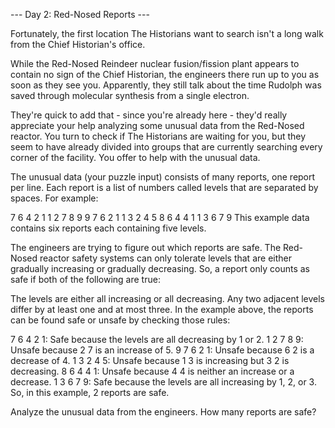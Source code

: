 --- Day 2: Red-Nosed Reports ---

Fortunately, the first location The Historians want to search isn't a long walk
from the Chief Historian's office.

While the Red-Nosed Reindeer nuclear fusion/fission plant appears to contain no
sign of the Chief Historian, the engineers there run up to you as soon as they
see you. Apparently, they still talk about the time Rudolph was saved through
molecular synthesis from a single electron.

They're quick to add that - since you're already here - they'd really appreciate
your help analyzing some unusual data from the Red-Nosed reactor. You turn to
check if The Historians are waiting for you, but they seem to have already
divided into groups that are currently searching every corner of the facility.
You offer to help with the unusual data.

The unusual data (your puzzle input) consists of many reports, one report per
line. Each report is a list of numbers called levels that are separated by
spaces. For example:

7 6 4 2 1 1 2 7 8 9 9 7 6 2 1 1 3 2 4 5 8 6 4 4 1 1 3 6 7 9 This example data
contains six reports each containing five levels.

The engineers are trying to figure out which reports are safe. The Red-Nosed
reactor safety systems can only tolerate levels that are either gradually
increasing or gradually decreasing. So, a report only counts as safe if both of
the following are true:

The levels are either all increasing or all decreasing. Any two adjacent levels
differ by at least one and at most three. In the example above, the reports can
be found safe or unsafe by checking those rules:

7 6 4 2 1: Safe because the levels are all decreasing by 1 or 2. 1 2 7 8 9:
Unsafe because 2 7 is an increase of 5. 9 7 6 2 1: Unsafe because 6 2 is a
decrease of 4. 1 3 2 4 5: Unsafe because 1 3 is increasing but 3 2 is
decreasing. 8 6 4 4 1: Unsafe because 4 4 is neither an increase or a decrease.
1 3 6 7 9: Safe because the levels are all increasing by 1, 2, or 3. So, in this
example, 2 reports are safe.

Analyze the unusual data from the engineers. How many reports are safe?
